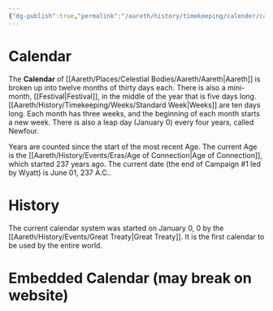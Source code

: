 ```yaml
---
{"dg-publish":true,"permalink":"/aareth/history/timekeeping/calender/calendar/","tags":["gardenEntry"]}
---
```



# Calendar
The **Calendar** of [[Aareth/Places/Celestial Bodies/Aareth/Aareth\|Aareth]] is broken up into twelve months of thirty days each. There is also a mini-month, [[Festival\|Festival]], in the middle of the year that is five days long. [[Aareth/History/Timekeeping/Weeks/Standard Week\|Weeks]] are ten days long. Each month has three weeks, and the beginning of each month starts a new week. There is also a leap day (January 0) every four years, called Newfour.

Years are counted since the start of the most recent Age. The current Age is the [[Aareth/History/Events/Eras/Age of Connection\|Age of Connection]], which started 237 years ago. The current date (the end of Campaign #1 led by Wyatt) is June 01, 237 A.C.. 

# History
The current calendar system was started on January 0, 0 by the [[Aareth/History/Events/Great Treaty\|Great Treaty]]. It is the first calendar to be used by the entire world.

# Embedded Calendar (may break on website)
```calendarium
```